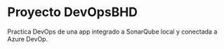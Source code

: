 # Proyecto DevOpsBHD

Practica DevOps de una app integrado a SonarQube local y conectada a Azure DevOp.
